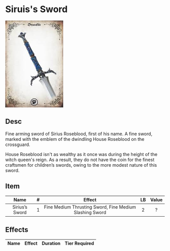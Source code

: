# Siruis's Sword

![Copyright](Siruis'sSword.png)

## Desc

Fine arming sword of Sirius Roseblood, first of his name. A fine sword, marked with the emblem of the dwindling House Roseblood on the crossguard.

House Roseblood isn't as wealthy as it once was during the height of the witch queen's reign. As a result, they do not have the coin for the finest craftsmen for children’s swords, owing to the more modest nature of this sword.

## Item

|      Name      | # |                         Effect                         | LB | Value |
| :-------------: | :-: | :-----------------------------------------------------: | :-: | :---: |
| Sirius’s Sword | 1 | Fine Medium Thrusting Sword, Fine Medium Slashing Sword | 2 |   ?   |

## Effects

| Name | Effect | Duration | Tier Required |
| :--- | :----: | :------: | :-----------: |
